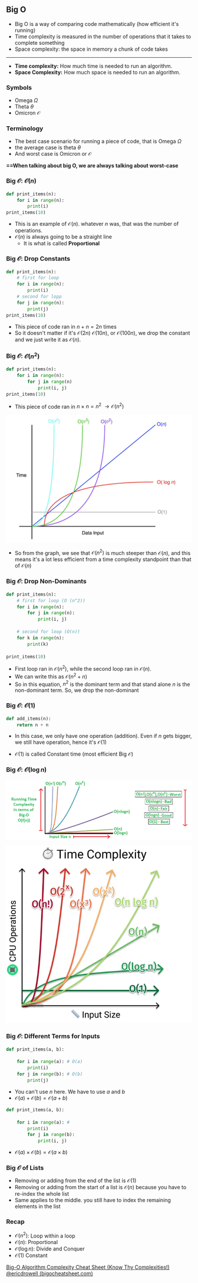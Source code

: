 ## Big O

- Big O is a way of comparing code mathematically (how efficient it's running)
- Time complexity is measured in the number of operations that it takes to complete something
- Space complexity: the space in memory a chunk of code takes

---

- **Time complexity:** How much time is needed to run an algorithm.
- **Space Complexity:** How much space is needed to run an algorithm.

### Symbols

- Omega $\Omega$
- Theta $\theta$
- Omicron $\mathcal{O}$

### Terminology

- The best case scenario for running a piece of code, that is Omega $\Omega$
- the average case is theta $\theta$
- And worst case is Omicron or $\mathcal{O}$

**==When talking about big O, we are always talking about worst-case**

### Big $\mathcal{O}$: $\mathcal{O}(n)$

```python
def print_items(n):
	for i in range(n):
		print(i)
print_items(10)
```

- This is an example of $\mathcal{O}(n)$. whatever $n$ was, that was the number of operations.
- $\mathcal{O}(n)$ is always going to be a straight line
  - It is what is called **Proportional**

### Big $\mathcal{O}$: Drop Constants

```python
def print_items(n):
	# first for loop
	for i in range(n):
		print(i)
	# second for lopp
	for j in range(n):
		print(j)
print_items(10)
```

- This piece of code ran in $n + n = 2n$ times
- So it doesn't matter if it's $\mathcal{O}(2n)$ $\mathcal{O}(10n)$, or $\mathcal{O}(100n)$, we drop the constant and we just write it as $\mathcal{O}(n)$.

### Big $\mathcal{O}$: $\mathcal{O}(n^2)$

```python
def print_items(n):
	for i in range(n):
		for j in range(n)
			print(i, j)
print_items(10)
```

- This piece of code ran in $n\times n = n^2$ $\rightarrow \mathcal{O}(n^2)$

![Time complexity](.\Assets\Pasted_image_20230605123911.png)

- So from the graph, we see that $\mathcal{O}(n^2)$ is much steeper than $\mathcal{O}(n)$, and this means it's a lot less efficient from a time complexity standpoint than that of $\mathcal{O}(n)$

### Big $\mathcal{O}$: Drop Non-Dominants

```python
def print_items(n):
	# first for loop (O (n^2))
	for i in range(n):
		for j in range(n):
			print(i, j)

	# second for loop (O(n))
	for k in range(n):
		print(k)

print_items(10)
```

- First loop ran in $\mathcal{O}(n^2)$, while the second loop ran in $\mathcal{O}(n)$.
- We can write this as $\mathcal{O}(n^2 + n)$
- So in this equation, $n^2$ is the dominant term and that stand alone $n$ is the non-dominant term. So, we drop the non-dominant

### Big $\mathcal{O}$: $\mathcal{O}(1)$

```python
def add_items(n):
	return n + n
```

- In this case, we only have one operation (addition). Even if $n$ gets bigger, we still have operation, hence it's $\mathcal{O}(1)$

- $\mathcal{O}(1)$ is called Constant time (most efficient Big $\mathcal{O}$)

### Big $\mathcal{O}$: $\mathcal{O}(\log n)$

![Time complexity](.\Assets\Pasted_image_20230605125545.png)

![Time complexity](.\Assets\Pasted_image_20230605125651.png)

### Big $\mathcal{O}$: Different Terms for Inputs

```python
def print_items(a, b):

	for i in range(a): # O(a)
		print(i)
	for j in range(b): # O(b)
		print(j)
```

- You can't use $n$ here. We have to use $a$ and $b$
- $\mathcal{O}(a) + \mathcal{O}(b) = \mathcal{O}(a + b)$

```python
def print_items(a, b):

	for i in range(a): #
		print(i)
		for j in range(b):
			print(i, j)
```

- $\mathcal{O}(a) \times \mathcal{O}(b) = \mathcal{O}(a \times b)$

### Big $\mathcal{O}$ of Lists

- Removing or adding from the end of the list is $\mathcal{O} (1)$
- Removing or adding from the start of a list is $\mathcal{O}(n)$ because you have to re-index the whole list
- Same applies to the middle. you still have to index the remaining elements in the list

### Recap

- $\mathcal{O}(n^2)$: Loop within a loop
- $\mathcal{O}(n)$: Proportional
- $\mathcal{O}(\log n)$: Divide and Conquer
- $\mathcal{O}(1)$ Constant

[Big-O Algorithm Complexity Cheat Sheet (Know Thy Complexities!) @ericdrowell (bigocheatsheet.com)](https://www.bigocheatsheet.com/)
